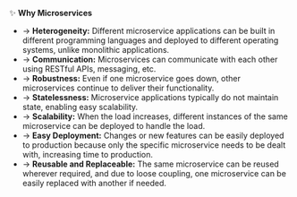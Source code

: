 ✨ **Why Microservices**
- → **Heterogeneity:** Different microservice applications can be built in different programming languages and deployed to different operating systems, unlike monolithic applications.
- → **Communication:** Microservices can communicate with each other using RESTful APIs, messaging, etc.
- → **Robustness:** Even if one microservice goes down, other microservices continue to deliver their functionality.
- → **Statelessness:** Microservice applications typically do not maintain state, enabling easy scalability.
- → **Scalability:** When the load increases, different instances of the same microservice can be deployed to handle the load.
- → **Easy Deployment:** Changes or new features can be easily deployed to production because only the specific microservice needs to be dealt with, increasing time to production.
- → **Reusable and Replaceable:** The same microservice can be reused wherever required, and due to loose coupling, one microservice can be easily replaced with another if needed.